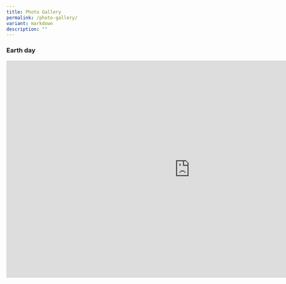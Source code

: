```yaml
---
title: Photo Gallery
permalink: /photo-gallery/
variant: markdown
description: ""
---
```

<h3>Earth day</h3>

<iframe allowfullscreen="true" height="569" width="960" frameborder="0" src="https://docs.google.com/presentation/d/e/2PACX-1vSHWwNm-tgSmI_Vv-9Lw_KkgVu1gQwbPyzdQPmKB8lsRuLkSATQD3HHXL3a8SW7p_VwTawtxGyFCiqk/embed?start=true&amp;loop=true&amp;delayms=3000"></iframe>